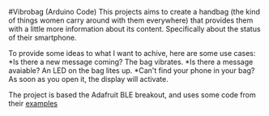 #Vibrobag (Arduino Code)
This projects aims to create a handbag (the kind of things women carry around with them everywhere) that provides them with a little more information about its content.
Specifically about the status of their smartphone. 

To provide some ideas to what I want to achive, here are some use cases:
*Is there a new message coming? The bag vibrates.
*Is there a message avaiable? An LED on the bag lites up.
*Can't find your phone in your bag? As soon as you open it, the display will activate.

The project is based the Adafruit BLE breakout, and uses some code from their [examples](https://github.com/adafruit/Adafruit_nRF8001)
